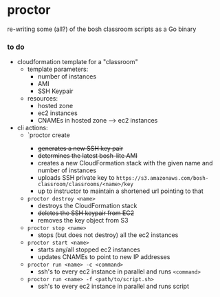 # proctor
re-writing some (all?) of the bosh classroom scripts as a Go binary

### to do
- cloudformation template for a "classroom"
  - template parameters:
    - number of instances
    - AMI
    - SSH Keypair
  - resources:
    - hosted zone
    - ec2 instances
    - CNAMEs in hosted zone --> ec2 instances
- cli actions:
  - `proctor create <name> <number>
      - ~~generates a new SSH key pair~~
      - ~~determines the latest bosh-lite AMI~~
      - creates a new CloudFormation stack with the given name and number of instances
      - uploads SSH private key to `https://s3.amazonaws.com/bosh-classroom/classrooms/<name>/key`
      - up to instructor to maintain a shortened url pointing to that
  - `proctor destroy <name>`
    - destroys the CloudFormation stack
    - ~~deletes the SSH keypair from EC2~~
    - removes the key object from S3
  - `proctor stop <name>`
    - stops (but does not destroy) all the ec2 instances
  - `proctor start <name>`
    - starts any/all stopped ec2 instances
    - updates CNAMEs to point to new IP addresses
  - `proctor run <name> -c <command>`
    - ssh's to every ec2 instance in parallel and runs `<command>`
  - `proctor run <name> -f <path/to/script.sh>`
    - ssh's to every ec2 instance in parallel and runs script

